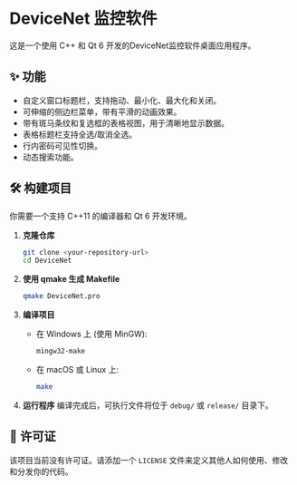 # DeviceNet 监控软件

这是一个使用 C++ 和 Qt 6 开发的DeviceNet监控软件桌面应用程序。

## ✨ 功能

*   自定义窗口标题栏，支持拖动、最小化、最大化和关闭。
*   可伸缩的侧边栏菜单，带有平滑的动画效果。
*   带有斑马条纹和复选框的表格视图，用于清晰地显示数据。
*   表格标题栏支持全选/取消全选。
*   行内密码可见性切换。
*   动态搜索功能。

## 🛠️ 构建项目

你需要一个支持 C++11 的编译器和 Qt 6 开发环境。

1.  **克隆仓库**
    ```bash
    git clone <your-repository-url>
    cd DeviceNet
    ```

2.  **使用 qmake 生成 Makefile**
    ```bash
    qmake DeviceNet.pro
    ```

3.  **编译项目**
    *   在 Windows 上 (使用 MinGW):
        ```bash
        mingw32-make
        ```
    *   在 macOS 或 Linux 上:
        ```bash
        make
        ```

4.  **运行程序**
    编译完成后，可执行文件将位于 `debug/` 或 `release/` 目录下。

## 📄 许可证

该项目当前没有许可证。请添加一个 `LICENSE` 文件来定义其他人如何使用、修改和分发你的代码。
